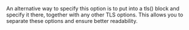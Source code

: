 An alternative way to specify this option is to put into a tls() block
and specify it there, together with any other TLS options. This allows
you to separate these options and ensure better readability.
